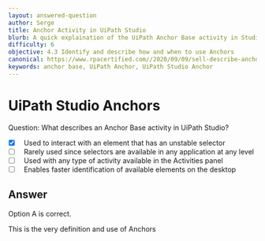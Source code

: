 ```yaml
---
layout: answered-question
author: Serge
title: Anchor Activity in UiPath Studio
blurb: A quick explaination of the UiPath Anchor Base activity in Studio.
difficulty: 6
objective: 4.3 Identify and describe how and when to use Anchors
canonical: https://www.rpacertified.com//2020/09/09/sell-describe-anchor.html
keywords: anchor base, UiPath Anchor, UiPath Studio Anchor
---
```


<h1>UiPath Studio Anchors</h1>

Question:  What describes an Anchor Base activity in UiPath Studio?

 - [X] &nbsp;  Used to interact with an element that has an unstable selector
 - [ ] &nbsp;  Rarely used since selectors are available in any application at any level
 - [ ] &nbsp;  Used with any type of activity available in the Activities panel
 - [ ] &nbsp;  Enables faster identification of available elements on the desktop

## Answer

Option A is correct.

This is the very definition and use of Anchors

